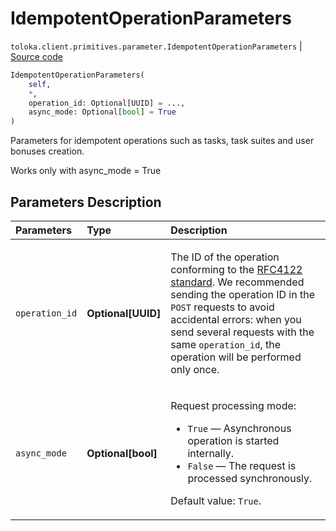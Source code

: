 # IdempotentOperationParameters
`toloka.client.primitives.parameter.IdempotentOperationParameters` | [Source code](https://github.com/Toloka/toloka-kit/blob/v1.2.0/src/client/primitives/parameter.py#L16)

```python
IdempotentOperationParameters(
    self,
    *,
    operation_id: Optional[UUID] = ...,
    async_mode: Optional[bool] = True
)
```

Parameters for idempotent operations such as tasks, task suites and user bonuses creation.


Works only with async_mode = True

## Parameters Description

| Parameters | Type | Description |
| :----------| :----| :-----------|
`operation_id`|**Optional\[UUID\]**|<p>The ID of the operation conforming to the [RFC4122 standard](https://tools.ietf.org/html/rfc4122). We recommended sending the operation ID in the `POST` requests to avoid accidental errors: when you send several requests with the same `operation_id`, the operation will be performed only once.</p>
`async_mode`|**Optional\[bool\]**|<p>Request processing mode:</p> <ul> <li>`True` — Asynchronous operation is started internally.</li> <li>`False` — The request is processed synchronously.</li> </ul> <p></p><p>Default value: `True`.</p>
